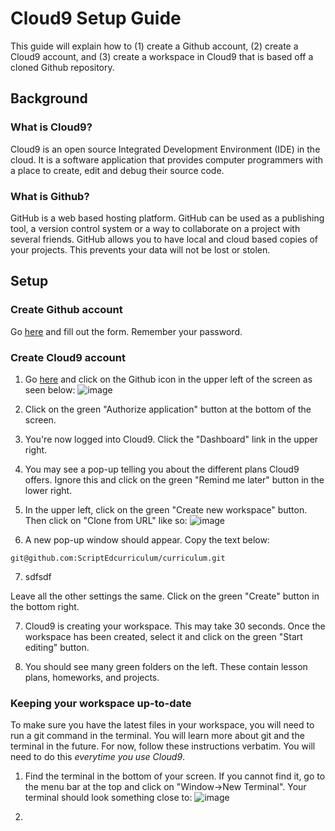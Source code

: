 # Cloud9 Setup Guide

This guide will explain how to (1) create a Github account, (2) create a Cloud9 account, and (3) create a workspace in Cloud9 that is based off a cloned Github repository.

## Background

### What is Cloud9?

Cloud9 is an open source Integrated Development Environment (IDE) in the cloud. It is a software application that provides computer programmers with a place to create, edit and debug their source code.

### What is Github?

GitHub is a web based hosting platform. GitHub can be used as a publishing tool, a version control system or a way to collaborate on a project with several friends. GitHub allows you to have local and cloud based copies of your projects. This prevents your data will not be lost or stolen. 

## Setup

### Create Github account

Go [here](https://github.com/join) and fill out the form. Remember your password.

### Create Cloud9 account

1. Go [here](https://c9.io/) and click on the Github icon in the upper left of the screen as seen below: ![image](http://i.imgur.com/95AGSAw.png)

2. Click on the green "Authorize application" button at the bottom of the screen.

3. You're now logged into Cloud9. Click the "Dashboard" link in the upper right.

4. You may see a pop-up telling you about the different plans Cloud9 offers. Ignore this and click on the green "Remind me later" button in the lower right.

5. In the upper left, click on the green "Create new workspace" button. Then click on "Clone from URL" like so: ![image](http://i.imgur.com/5fZCQNd.png)

6. A new pop-up window should appear. Copy the text below:
```
git@github.com:ScriptEdcurriculum/curriculum.git
```

7. sdfsdf

Leave all the other settings the same. Click on the green "Create" button in the bottom right.

7. Cloud9 is creating your workspace. This may take 30 seconds. Once the workspace has been created, select it and click on the green "Start editing" button. 

8. You should see many green folders on the left. These contain lesson plans, homeworks, and projects.

### Keeping your workspace up-to-date

To make sure you have the latest files in your workspace, you will need to run a git command in the terminal. You will learn more about git and the terminal in the future. For now, follow these instructions verbatim. You will need to do this *everytime you use Cloud9*.

1. Find the terminal in the bottom of your screen. If you cannot find it, go to the menu bar at the top and click on "Window->New Terminal". Your terminal should look something close to:
![image](http://i.imgur.com/EcpmCiX.png)

2. 





